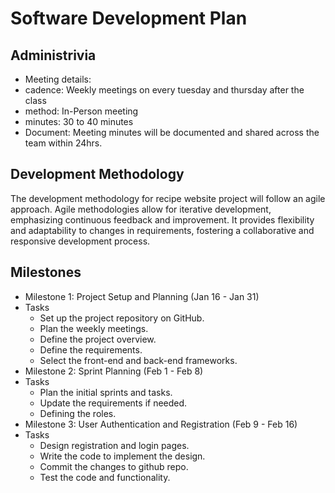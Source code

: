 # Software Development Plan

## Administrivia
* Meeting details:
* cadence: Weekly meetings on every tuesday and thursday after the class
* method: In-Person meeting
* minutes: 30 to 40 minutes
* Document: Meeting minutes will be documented and shared across the team within 24hrs.

## Development Methodology
The development methodology for recipe website project will follow an agile approach. Agile methodologies allow for iterative development, emphasizing continuous feedback and improvement. It provides flexibility and adaptability to changes in requirements, fostering a collaborative and responsive development process.

## Milestones
* Milestone 1: Project Setup and Planning (Jan 16 - Jan 31)
* Tasks
  * Set up the project repository on GitHub.
  * Plan the weekly meetings.
  * Define the project overview.
  * Define the requirements.
  * Select the front-end and back-end frameworks.
* Milestone 2: Sprint Planning (Feb 1 - Feb 8)
* Tasks
  * Plan the initial sprints and tasks.
  * Update the requirements if needed.
  * Defining the roles.
* Milestone 3: User Authentication and Registration (Feb 9 - Feb 16)
* Tasks
  * Design registration and login pages.
  * Write the code to implement the design.
  * Commit the changes to github repo.
  * Test the code and functionality.
  
    
 
